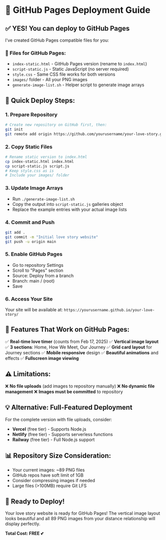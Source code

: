 # 🚀 GitHub Pages Deployment Guide

## ✅ YES! You can deploy to GitHub Pages

I've created GitHub Pages compatible files for you:

### 📁 Files for GitHub Pages:
- `index-static.html` - GitHub Pages version (rename to `index.html`)
- `script-static.js` - Static JavaScript (no server required)
- `style.css` - Same CSS file works for both versions
- `images/` folder - All your PNG images
- `generate-image-list.sh` - Helper script to generate image arrays

## 🎯 Quick Deploy Steps:

### 1. **Prepare Repository**
```bash
# Create new repository on GitHub first, then:
git init
git remote add origin https://github.com/yourusername/your-love-story.git
```

### 2. **Copy Static Files**
```bash
# Rename static version to index.html
cp index-static.html index.html
cp script-static.js script.js
# Keep style.css as is
# Include your images/ folder
```

### 3. **Update Image Arrays**
- Run `./generate-image-list.sh` 
- Copy the output into `script-static.js` galleries object
- Replace the example entries with your actual image lists

### 4. **Commit and Push**
```bash
git add .
git commit -m "Initial love story website"
git push -u origin main
```

### 5. **Enable GitHub Pages**
- Go to repository Settings
- Scroll to "Pages" section  
- Source: Deploy from a branch
- Branch: main / (root)
- Save

### 6. **Access Your Site**
Your site will be available at: `https://yourusername.github.io/your-love-story/`

## 🎨 Features That Work on GitHub Pages:
✅ **Real-time love timer** (counts from Feb 17, 2025)
✅ **Vertical image layout** 
✅ **3 sections**: Home, How We Meet, Our Journey
✅ **Grid card layout** for Journey sections
✅ **Mobile responsive** design
✅ **Beautiful animations** and effects
✅ **Fullscreen image viewing**

## ⚠️ Limitations:
❌ **No file uploads** (add images to repository manually)
❌ **No dynamic file management** 
❌ **Images must be committed** to repository

## 💡 Alternative: Full-Featured Deployment

For the complete version with file uploads, consider:
- **Vercel** (free tier) - Supports Node.js
- **Netlify** (free tier) - Supports serverless functions  
- **Railway** (free tier) - Full Node.js support

## 📊 Repository Size Consideration:
- Your current images: ~89 PNG files
- GitHub repos have soft limit of 1GB
- Consider compressing images if needed
- Large files (>100MB) require Git LFS

## 🎉 Ready to Deploy!
Your love story website is ready for GitHub Pages! The vertical image layout looks beautiful and all 89 PNG images from your distance relationship will display perfectly.

**Total Cost: FREE** 💕